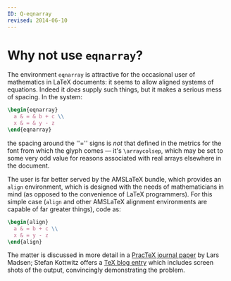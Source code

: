 ```yaml
---
ID: Q-eqnarray
revised: 2014-06-10
---
```

# Why not use `eqnarray`?

The environment `eqnarray` is attractive for the
occasional user of mathematics in LaTeX documents: it seems to
allow aligned systems of equations.  Indeed it _does_ supply such
things, but it makes a serious mess of spacing.  In the system:
```latex
\begin{eqnarray}
  a & = & b + c \\
  x & = & y - z
\end{eqnarray}
```
the spacing around the ''='' signs is _not_ that defined in the
metrics for the font from which the glyph comes&nbsp;&mdash; it's
`\arraycolsep`, which may be set to some very odd value for reasons
associated with real arrays elsewhere in the document.

The user is far better served by the AMSLaTeX bundle, which
provides an `align` environment, which is designed with
the needs of mathematicians in mind (as opposed to the convenience of
LaTeX programmers).  For this simple case (`align` and
other AMSLaTeX alignment environments are capable of far greater
things), code as:
```latex
\begin{align}
  a & = b + c \\
  x & = y - z
\end{align}
```
The matter is discussed in more detail in a 
[PracTeX journal paper](http://tug.org/pracjourn/2006-4/madsen/madsen.pdf)
by Lars Madsen; Stefan Kottwitz offers a 
[TeX blog entry](http://texblog.net/latex-archive/maths/eqnarray-align-environment/)
which includes screen shots of the output, convincingly demonstrating
the problem.

